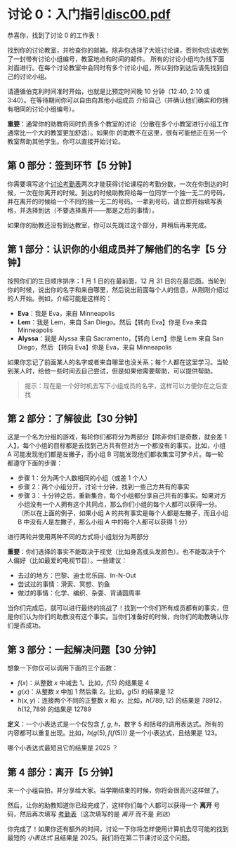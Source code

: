 # 讨论 0：入门指引[disc00.pdf](https://cs61a.org/disc/disc00/disc00.pdf)

恭喜你，找到了讨论 0 的工作表！

找到你的讨论教室，并检查你的邮箱。除非你选择了大班讨论课，否则你应该收到了一封带有讨论小组编号，教室地点和时间的邮件。
所有的讨论小组均为线下面对面进行。在每个讨论教室中会同时有多个讨论小组，所以到你到达后请先找到自己的讨论小组。

请遵循伯克利时间准时开始，也就是比预定时间晚 10 分钟（12:40, 2:10 或 3:40）。在等待期间你可以自由向其他小组成员
介绍自己（并确认他们确实和你拥有相同的讨论小组编号）。

**重要**：通常你的助教将同时负责多个教室的讨论（分散在多个小教室进行小组工作通常比一个大的教室更加舒适）。如果你
的助教不在这里，很有可能他正在另一个教室帮助其他学生。你可以直接开始讨论。

## 第 0 部分：签到环节【5 分钟】

你需要填写这个[讨论考勤表](http://go.cs61a.org/discussion-attendance)两次才能获得讨论课程的考勤分数，一次在你到达的时候，一次在你离开的时候。到达的时候助教将给每一位同学一个独一无二的号码，并在离开的时候给一个不同的独一无二的号码。一拿到号码，请立即开始填写表格，并选择到达（不要选择离开——那是之后的事情）。

如果你的助教还没有到达教室，你可以先跳过这个部分，并稍后再来完成。

## 第 1 部分：认识你的小组成员并了解他们的名字【5 分钟】

按照你们的生日顺序排序：1 月 1 日的在最前面，12 月 31 日的在最后面。当轮到你的时候，说出你的名字和来自哪里，然后说出前面每个人的信息，从刚刚介绍过的人开始。例如，介绍可能是这样的：

* **Eva**：我是 Eva，来自 Minneapolis
* **Lem**：我是 Lem，来自 San Diego。然后【转向 Eva】你是 Eva 来自 Minneapolis
* **Alyssa**：我是 Alyssa 来自 Sacramento，【转向 Lem】你是 Lem 来自 San Diego，然后 【转向 Eva】你是 Eva，来自 Minneapolis

如果你忘记了前面某人的名字或者来自哪里也没关系；每个人都在这里学习。当轮到某人时，给他一些时间去自己尝试，但是如果他需要帮助，可以提供帮助。

> 提示：现在是一个好时机去写下小组成员的名字，这样可以方便你在之后查找

## 第 2 部分：了解彼此【30 分钟】

这是一个名为分组的游戏，每轮你们都将分为两部分【除非你们是奇数，就会差 1 人】。每个小组的目标都是去找到己方共有但对方一个都没有的事实。比如，小组 A 可能发现他们都是左撇子，而小组 B 可能发现他们都收集宝可梦卡片。每一轮都遵守下面的步骤：

* 步骤 1：分为两个人数相同的小组（或差 1 个人）
* 步骤 2：两个小组分开，讨论十分钟，找到一些己方共有的事实
* 步骤 3：十分钟之后，重新集合，每个小组都分享自己共有的事实。如果对方小组没有一个人拥有这个共同点，那么你们小组的每个人都可以获得一分。（所以在上面的例子，如果小组 A 的共有事实是每个人都是左撇子，而且小组 B 中没有人是左撇子，那么小组 A 中的每个人都可以获得 1 分）

进行两轮并使用两种不同的方式将小组划分为两部分

**重要**：你们选择的事实不能取决于视觉（比如身高或头发颜色）。也不能取决于个人偏好（比如最爱的电视节目）。一些建议：

* 去过的地方：巴黎、迪士尼乐园、In-N-Out
* 尝试过的事情：滑索、冥想、钓鱼
* 做过的事情：化学、编织、杂耍、背诵圆周率

当你们完成后，就可以进行最终的挑战了！找到一个你们所有成员都有的事实，但是你们认为你们的助教没有这个事实。当你们准备好的时候，向你们的助教确认你们是否成功。

## 第 3 部分：一起解决问题【30 分钟】

想象一下你仅可以调用下面的三个函数：

* $f(x)$：从整数 $x$ 中减去 1。比如，$f(5)$ 的结果是 4
* $g(x)$：从整数 $x$ 中加 1 然后乘 2。比如，$g(5)$ 的结果是 12
* $h(x, y)$：连接两个不同的正整数 $x$ 和 $y$。比如，$h(789, 12)$ 的结果是 78912，$h(12, 789)$ 的结果是 12789

**定义**：一个小表达式是一个仅包含 $f$, $g$, $h$，数字 5 和括号的调用表达式。所有的内容都可以重复出现。比如，$h(g(5), f(f(5)))$ 是一个小表达式，且结果是 123。

哪个小表达式最短且它的结果是 2025 ？

## 第 4 部分：离开【5 分钟】

来一个小组自拍，并分享给大家。当学期结束的时候，你将会很高兴这样做了。

然后，让你的助教知道你已经完成了，这样你们每个人都可以获得一个 **离开** 号码，然后再次填写 [考勤表](http://go.cs61a.org/discussion-attendance)（这次填写的是 *离开* 而不是 *到达*）

你完成了！如果你还有额外的时间，讨论一下你将怎样使用计算机去尽可能的找到最短的 *小表达式* 且结果是 2025。我们将在第二节课讨论这个问题。

